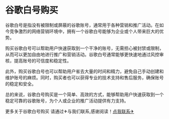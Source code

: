 # 谷歌白号购买

谷歌白号是指没有被限制或屏蔽的谷歌账号，通常用于各种营销和推广活动。在如今竞争激烈的网络营销环境中，拥有一个谷歌白号能够为企业或个人带来巨大的优势。

购买谷歌白号可以帮助用户快速获取到一个干净的账号，无需担心被封禁或限制，从而可以更加自由地进行推广和营销活动。谷歌白号通常能够更快速地通过风控审核，提高账号的可信度和稳定性。

此外，购买谷歌白号也可以帮助用户省去大量的时间和精力，避免自己手动创建和维护账号的麻烦。同时，购买者也可以获得专业的技术支持和售后服务，确保账号的稳定和安全。

总的来说，谷歌白号购买是一个简单、高效的方式，能够帮助用户快速获取到一个稳定可靠的谷歌账号，为个人或企业的推广活动提供有力支持。

更多关于谷歌白号购买 请通过✈与我们联系,感谢阅读！[点我联系✈](https://mail.G208.com)